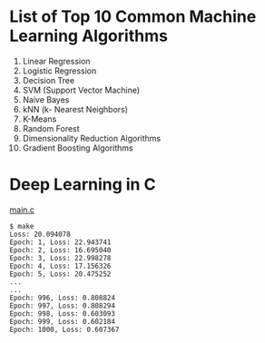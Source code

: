 # List of Top 10 Common Machine Learning Algorithms

1. Linear Regression
2. Logistic Regression
3. Decision Tree
4. SVM (Support Vector Machine)
5. Naive Bayes
6. kNN (k- Nearest Neighbors)
7. K-Means
8. Random Forest
9. Dimensionality Reduction Algorithms
10. Gradient Boosting Algorithms

# Deep Learning in C

[main.c](DL_in_C/main.c)

```
$ make
Loss: 20.094078
Epoch: 1, Loss: 22.943741
Epoch: 2, Loss: 16.695040
Epoch: 3, Loss: 22.998278
Epoch: 4, Loss: 17.156326
Epoch: 5, Loss: 20.475252
...
...
Epoch: 996, Loss: 0.808824
Epoch: 997, Loss: 0.808294
Epoch: 998, Loss: 0.603093
Epoch: 999, Loss: 0.602184
Epoch: 1000, Loss: 0.607367
```